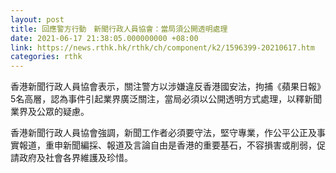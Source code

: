 ```yaml
---
layout: post
title: 回應警方行動　新聞行政人員協會：當局須公開透明處理
date: 2021-06-17 21:38:05.000000000 +08:00
link: https://news.rthk.hk/rthk/ch/component/k2/1596399-20210617.htm
categories: rthk
---
```


香港新聞行政人員協會表示，關注警方以涉嫌違反香港國安法，拘捕《蘋果日報》5名高層，認為事件引起業界廣泛關注，當局必須以公開透明方式處理，以釋新聞業界及公眾的疑慮。

香港新聞行政人員協會強調，新聞工作者必須要守法，堅守專業，作公平公正及事實報道，重申新聞編採、報道及言論自由是香港的重要基石，不容損害或削弱，促請政府及社會各界維護及珍惜。
